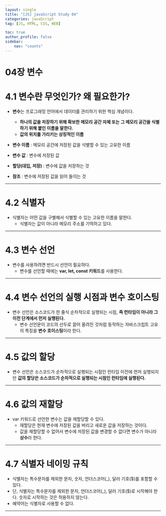 ```yaml
---
layout: single
title: "[JS] javaScript Study 04"
categories: javaScript
tag: [JS, HTML, CSS, WEB]

toc: true
author_profile: false
sidebar:
    nav: "counts"
---
```


# 04장 변수

# 4.1 변수란 무엇인가? 왜 필요한가?

- **변수**는 프로그래밍 언어에서 데이터를 관리하기 위한 핵심 개념이다.
    - **하나의 값을 저장하기 위해 확보한 메모리 공간 자체 또는 그 메모리 공간을 식별하기 위해 붙인 이름을 말한다.**
    - **값의 위치를 가리키는 상징적인 이름**
    
- **변수 이름** : 메모리 공간에 저장된 값을 식별할 수 있는 고유한 이름
- **변수 값** : 변수에 저장된 값

- **할당(대입, 저장)** : 변수에 값을 저장하는 것
- **참조** : 변수에 저장된 값을 읽어 들이는 것

---

# 4.2 식별자

- 식별자는 어떤 값을 구별해서 식별할 수 있는 고유한 이름을 말한다.
    - 식별자는 값이 아니라 메모리 주소를 기억하고 있다.

---

# 4.3 변수 선언

- 변수를 사용하려면 반드시 선언이 필요하다.
    - 변수를 선언할 때에는 **var, let, const 키워드**를 사용한다.

---

# 4.4 변수 선언의 실행 시점과 변수 호이스팅

- 변수 선언은 소스코드가 한 줄식 순차적으로 실행되는 시점, **즉 런타임이 아니라 그 이전 단계에서 먼저 실행된다.**
    - 변수 선언문이 코드의 선두로 끌어 올려진 것처럼 동작하는 자바스크립트 고유의 특징을 **변수 호이스팅**이라 한다.

---

# 4.5 값의 할당

- 변수 선언은 소스코드가 순차적으로 실행되는 시점인 런타임 이전에 먼저 실행되지만 **값의 할당은 소스코드가 순차적으로 실행되는 시점인 런타임에 실행된다.**

---

# 4.6 값의 재할당

- var 키워드로 선언한 변수는 값을 재할당할 수 있다.
    - 재할당은 현재 변수에 저장된 값을 버리고 새로운 값을 저장하는 것이다.
    - 값을 재할당할 수 없어서 변수에 저장된 값을 변경할 수 없다면 변수가 아니라 **상수**라 한다.

---

# 4.7 식별자 네이밍 규칙

- 식별자는 특수문자를 제외한 문자, 숫자, 언더스코어(_), 달러 기호($)를 포함할 수 있다.
- 단, 식별자는 특수문자를 제외한 문자, 언더스코어(_), 달러 기호($)로 시작해야 한다. 숫자로 시작하는 것은 허용하지 않는다.
- 예약어는 식별자로 사용할 수 없다.

---